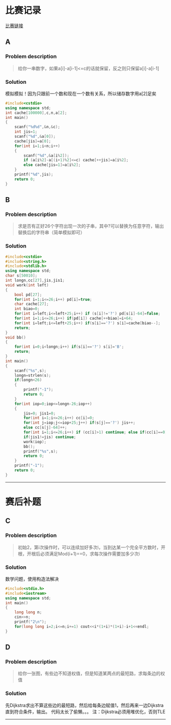 # 比赛记录

[比赛链接](https://www.codeforces.com)
## A
### Problem description
> 给你一串数字，如果a[i]-a[i-1]<=c的话就保留，反之则只保留a[i]-a[i-1]
### Solution
模拟模拟！因为只跟前一个数和现在一个数有关系，所以储存数字用a[2]足矣
```cpp
#include<cstdio>
using namespace std;
int cache[100000],c,n,a[2];
int main()
{
	scanf("%d%d",&n,&c);
	int jis=1;
	scanf("%d",&a[0]);
	cache[jis]=a[0];
	for(int i=1;i<n;i++)
	{
		scanf("%d",&a[i%2]);
		if (a[i%2]-a[(i+1)%2]<=c) cache[++jis]=a[i%2];
		else cache[jis=1]=a[i%2];
	}
	printf("%d",jis);
	return 0;
}
```
## B
### Problem description
> 求是否有正好26个字符出现一次的子串，其中?可以替换为任意字符，输出替换后的字符串（简单模拟即可）
### Solution
```cpp
#include<cstdio>
#include<string.h>
#include<stdlib.h>
using namespace std;
char s[50010];
int longn,cc[27],jis,jis1;
void work(int left)
{
	bool pd[27];
	for(int i=1;i<=26;i++) pd[i]=true;
	char cache[27];
	int biao=0;
	for(int i=left;i<=left+25;i++) if (s[i]!='?') pd[s[i]-64]=false;
	for(int i=1;i<=26;i++) if(pd[i]) cache[++biao]=i+64;
	for(int i=left;i<=left+25;i++) if(s[i]=='?') s[i]=cache[biao--];
	return;
}
void bb()
{
	for(int i=0;i<longn;i++) if(s[i]=='?') s[i]='B';
	return;
}
int main()
{
	scanf("%s",s);
	longn=strlen(s);
	if(longn<26)
	{
		printf("-1");
		return 0;
	}
	for(int iop=0;iop<=longn-26;iop++)
	{
		jis=0; jis1=0;
		for(int i=1;i<=26;i++) cc[i]=0;
		for(int j=iop;j<=iop+25;j++) if(s[j]=='?') jis++;
		else cc[s[j]-64]++;
		for(int i=1;i<=26;i++) if (cc[i]>1) continue; else if(cc[i]==0) jis1++;
		if(jis1!=jis) continue;
		work(iop);
		bb();
		printf("%s",s);
		return 0;
	}
	printf("-1");
	return 0;
}
```
***** 
# 赛后补题

## C
### Problem description
> 初始2，第i次操作时，可以连续加好多次i，当到达某一个完全平方数时，开根，开根后必须满足Mod(i+1)==0，求每次操作需要加多少次i
### Solution
数学问题，使用构造法解决
```cpp
#include<stdio.h>
#include<iostream>
using namespace std;
int main()
{
	long long n;
	cin>>n;
	printf("2\n");
	for(long long i=2;i<=n;i+=1) cout<<i*(1+i)*(1+i)-i+1<<endl;
}
```
## D
### Problem description
> 给你一张图，有些边不知道权值，但是知道某两点的最短路，求每条边的权值
### Solution
先Dijkstra求出不算这些边的最短路，然后给每条边赋值1，然后再来一边Dijkstra直到符合条件，输出。
代码太长了偷懒。。。 注：Dijkstra必须用堆优化，否则TLE
*****
